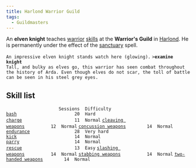 ```yaml
---
title: Harlond Warrior Guild
tags:
  - Guildmasters
---
```

An **elven knight** teaches [warrior](warrior "wikilink")
[skills](skill "wikilink") at the **Warrior's Guild** in
[Harlond](Harlond "wikilink"). He is permanently under the effect of the
[sanctuary](sanctuary "wikilink") spell.

`An impressive elven knight stands watch here (glowing).`
`>`**`examine knight`**
`Tall, and bulky as elves go, this warrior has seen combat throughout`
`the history of Arda. Even though elves do not scar, the toll of battle`
`can be seen in his steel grey eyes.`

## Skill list

`                    Sessions  Difficulty`
[`bash`](bash "wikilink")`                      20  Hard`
[`charge`](charge "wikilink")`                    11  Normal`
[`cleaving weapons`](cleaving_weapons "wikilink")`          12  Normal`
[`concussion weapons`](concussion_weapons "wikilink")`        14  Normal`
[`endurance`](endurance "wikilink")`                 28  Very hard`
[`kick`](kick "wikilink")`                      14  Normal`
[`parry`](parry "wikilink")`                     14  Normal`
[`rescue`](rescue "wikilink")`                    13  Easy`
[`slashing weapons`](slashing_weapons "wikilink")`          14  Normal`
[`stabbing weapons`](stabbing_weapons "wikilink")`          14  Normal`
[`two-handed weapons`](two-handed_weapons "wikilink")`        14  Normal`
